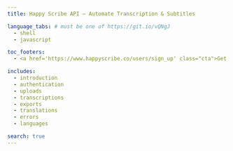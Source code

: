 ```yaml
---
title: Happy Scribe API – Automate Transcription & Subtitles

language_tabs: # must be one of https://git.io/vQNgJ
  - shell
  - javascript

toc_footers:
  - <a href='https://www.happyscribe.co/users/sign_up' class="cta">Get Started →</a>

includes:
  - introduction
  - authentication
  - uploads
  - transcriptions
  - exports
  - translations
  - errors
  - languages

search: true
---
```


